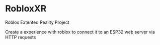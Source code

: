 # RobloxXR

Roblox Extented Reality Project

Create a experience with roblox to connect it to an ESP32 web server via HTTP requests